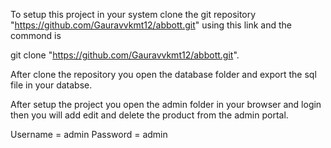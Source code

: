 To setup this project in your system clone the git repository "https://github.com/Gauravvkmt12/abbott.git" using this link and the commond is 

git clone "https://github.com/Gauravvkmt12/abbott.git".


After clone the repository you open the database folder and export the sql file in your databse.


After setup the project you open the admin folder in your browser and login then you will add edit and delete the product from the admin portal.

Username = admin
Password = admin
